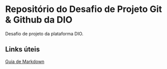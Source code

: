 # Repositório do Desafio de Projeto Git & Github da DIO
Desafio de projeto da plataforma DIO.

## Links úteis
[Guia de Markdown](https://www.markdownguide.org/getting-started/)
